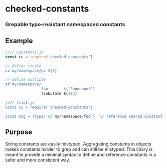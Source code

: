 # checked-constants

### Grepable typo-resistant namespaced constants

## Example

```javascript
//// constants.js
const cc = require('checked-constants')

// define single
cc`my/namespace/pi ${3}`

// define multiple
cc`my/namespace/
                foo       ${'Fooooooo!')
                frobulate ${123}`

//// file1.js
const cc = require('checked-constants')

const msg = {type: cc`my/namespace/foo`}  // reference shared constant
```

## Purpose

String constants are easily mistyped. Aggregating constants in objects makes constants harder to
grep and can still be mistyped. This libary is meant to provide a minimal syntax to define and
reference constants in a safer and more consistent way.
